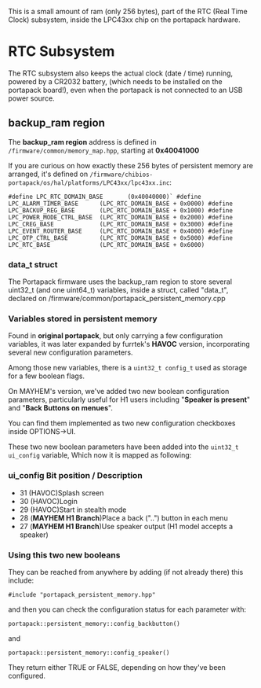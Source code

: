 This is a small amount of ram (only 256 bytes), part of the RTC (Real Time Clock) subsystem, inside the LPC43xx chip on the portapack hardware.

# RTC Subsystem

The RTC subsystem also keeps the actual clock (date / time) running, powered by a CR2032 battery, (which needs to be installed on the portapack board!), even when the portapack is not connected to an USB power source. 

## backup_ram region

The **backup_ram region** address is defined in `/firmware/common/memory_map.hpp`, starting at **0x40041000**

If you are curious on how exactly these 256 bytes of persistent memory are arranged, it's defined on `/firmware/chibios-portapack/os/hal/platforms/LPC43xx/lpc43xx.inc`:

```#define LPC_RTC_DOMAIN_BASE       (0x40040000)`
#define LPC_ALARM_TIMER_BASE      (LPC_RTC_DOMAIN_BASE + 0x0000)
#define LPC_BACKUP_REG_BASE       (LPC_RTC_DOMAIN_BASE + 0x1000)
#define LPC_POWER_MODE_CTRL_BASE  (LPC_RTC_DOMAIN_BASE + 0x2000)
#define LPC_CREG_BASE             (LPC_RTC_DOMAIN_BASE + 0x3000)
#define LPC_EVENT_ROUTER_BASE     (LPC_RTC_DOMAIN_BASE + 0x4000)
#define LPC_OTP_CTRL_BASE         (LPC_RTC_DOMAIN_BASE + 0x5000)
#define LPC_RTC_BASE              (LPC_RTC_DOMAIN_BASE + 0x6000)```

### data_t struct

The Portapack firmware uses the backup_ram region to store several uint32_t (and one uint64_t) variables, inside a struct, called "data_t", declared on /firmware/common/portapack_persistent_memory.cpp

### Variables stored in persistent memory

Found in **original portapack**, but only carrying a few configuration variables, it was later expanded by furrtek's **HAVOC** version, incorporating several new configuration parameters. 

Among those new variables, there is a `uint32_t config_t` used as storage for a few boolean flags.

On MAYHEM's version, we've added two new boolean configuration parameters, particularly useful for H1 users including "**Speaker is present**" and "**Back Buttons on menues**".

You can find them implemented as two new configuration checkboxes inside OPTIONS->UI.

These two new boolean parameters have been added into the `uint32_t ui_config` variable, Which now it is mapped as following:

### ui_config Bit position / Description
* 31 (HAVOC)Splash screen
* 30 (HAVOC)Login
* 29 (HAVOC)Start in stealth mode
* 28 (**MAYHEM H1 Branch**)Place a back ("..") button in each menu
* 27 (**MAYHEM H1 Branch**)Use speaker output (H1 model accepts a speaker)

### Using this two new booleans

They can be reached from anywhere by adding (if not already there) this include:

`#include "portapack_persistent_memory.hpp"`

and then you can check the configuration status for each parameter with:

`portapack::persistent_memory::config_backbutton()`

and

`portapack::persistent_memory::config_speaker()`

They return either TRUE or FALSE, depending on how they've been configured.